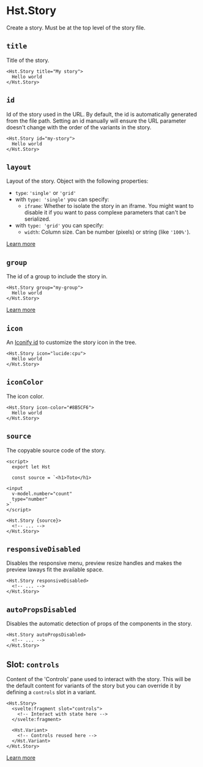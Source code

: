 # Hst.Story

Create a story. Must be at the top level of the story file.

## `title`

Title of the story.

```svelte
<Hst.Story title="My story">
  Hello world
</Hst.Story>
```

## `id`

Id of the story used in the URL. By default, the id is automatically generated from the file path. Setting an id manually will ensure the URL parameter doesn't change with the order of the variants in the story.

```svelte
<Hst.Story id="my-story">
  Hello world
</Hst.Story>
```

## `layout`

Layout of the story. Object with the following properties:
  - `type`: `'single'` or `'grid'`
  - with `type: 'single'` you can specify:
    - `iframe`: Whether to isolate the story in an iframe. You might want to disable it if you want to pass complexe parameters that can't be serialized.
  - with `type: 'grid'` you can specify:
    - `width`: Column size. Can be number (pixels) or string (like `'100%'`).

[Learn more](../../guide/svelte3/stories.md#layout)

## `group`

The id of a group to include the story in.

```svelte
<Hst.Story group="my-group">
  Hello world
</Hst.Story>
```

[Learn more](../../guide/svelte3/hierarchy.md#groups)

## `icon`

An [Iconify id](https://icones.js.org/) to customize the story icon in the tree.

```svelte
<Hst.Story icon="lucide:cpu">
  Hello world
</Hst.Story>
```

## `iconColor`

The icon color.

```svelte
<Hst.Story icon-color="#8B5CF6">
  Hello world
</Hst.Story>
```

## `source`

The copyable source code of the story.

```svelte
<script>
  export let Hst

  const source = `<h1>Toto</h1>

<input
  v-model.number="count"
  type="number"
>`
</script>

<Hst.Story {source}>
  <!-- ... -->
</Hst.Story>
```

## `responsiveDisabled`

Disables the responsive menu, preview resize handles and makes the preview laways fit the available space.

```svelte
<Hst.Story responsiveDisabled>
  <!-- ... -->
</Hst.Story>
```

## `autoPropsDisabled`

Disables the automatic detection of props of the components in the story.

```svelte
<Hst.Story autoPropsDisabled>
  <!-- ... -->
</Hst.Story>
```

## Slot: `controls`

Content of the 'Controls' pane used to interact with the story. This will be the default content for variants of the story but you can override it by defining a `controls` slot in a variant.

```svelte
<Hst.Story>
  <svelte:fragment slot="controls">
    <!-- Interact with state here -->
  </svelte:fragment>

  <Hst.Variant>
    <!-- Controls reused here -->
  </Hst.Variant>
</Hst.Story>
```

[Learn more](../../guide/vue3/controls.md#controls-panel)
